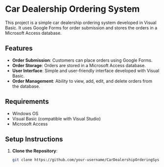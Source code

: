 # Car Dealership Ordering System

This project is a simple car dealership ordering system developed in Visual Basic. It uses Google Forms for order submission and stores the orders in a Microsoft Access database.

## Features

- **Order Submission**: Customers can place orders using Google Forms.
- **Order Storage**: Orders are stored in a Microsoft Access database.
- **User Interface**: Simple and user-friendly interface developed with Visual Basic.
- **Order Management**: Ability to view, add, edit, and delete orders from the database.

## Requirements

- Windows OS
- Visual Basic (compatible with Visual Studio)
- Microsoft Access

## Setup Instructions

1. **Clone the Repository**:
   ```bash
   git clone https://github.com/your-username/CarDealershipOrderingSystem.git
